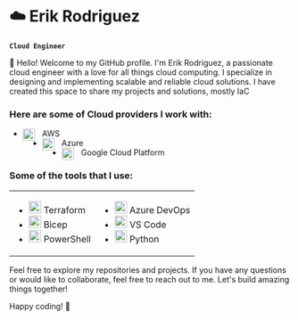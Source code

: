 # :cloud: Erik Rodriguez 

**`Cloud Engineer`**

👋 Hello! Welcome to my GitHub profile. I'm Erik Rodriguez, a passionate cloud engineer with a love for all things cloud computing. I specialize in designing and implementing scalable and reliable cloud solutions. I have created this space to share my projects and solutions, mostly IaC

### Here are some of Cloud providers I work with:

- <img align="left" alt="AWS" width="22px" style="padding-right:10px;" src="https://cdn.jsdelivr.net/gh/devicons/devicon@latest/icons/amazonwebservices/amazonwebservices-original-wordmark.svg" /> AWS 
- <img align="left" alt="Azure" width="22px" style="padding-right:10px;" src="https://cdn.jsdelivr.net/gh/devicons/devicon@latest/icons/azure/azure-original.svg" /> Azure
- <img align="left" alt="GCP" width="22px" style="padding-right:10px;" src="https://cdn.jsdelivr.net/gh/devicons/devicon@latest/icons/googlecloud/googlecloud-original.svg" /> Google Cloud Platform

### Some of the tools that I use:
<!-- - <img align="left" alt="Terraform" width="22px" style="padding-right:10px;" src="https://cdn.jsdelivr.net/gh/devicons/devicon@latest/icons/terraform/terraform-original.svg" /> Terraform
- <img align="left" alt="Bicep" width="22px" style="padding-right:10px;" src="https://ms-azuretools.gallerycdn.vsassets.io/extensions/ms-azuretools/visualstudiobicep/0.28.1.47646/1717548761618/Microsoft.VisualStudio.Services.Icons.Default" /> Bicep
- <img align="left" alt="PowerShell" width="22px" style="padding-right:10px;" src="https://cdn.jsdelivr.net/gh/devicons/devicon@latest/icons/powershell/powershell-original.svg" /> PowerShell
- <img align="left" alt="DevOps" width="22px" style="padding-right:10px;" src="https://cdn.jsdelivr.net/gh/devicons/devicon@latest/icons/azuredevops/azuredevops-original.svg" /> Azure DevOps
- <img align="left" alt="VS Code" width="22px" style="padding-right:10px;" src="https://cdn.jsdelivr.net/gh/devicons/devicon@latest/icons/vscode/vscode-original.svg" /> VS Code
- <img align="left" alt="Python" width="22px" style="padding-right:10px;" src="https://cdn.jsdelivr.net/gh/devicons/devicon@latest/icons/python/python-original.svg" /> Python -->
<table>
  <tr>
    <td valign="top">
      <ul>
        <li><img alt="Terraform" width="22px" src="https://cdn.jsdelivr.net/gh/devicons/devicon@latest/icons/terraform/terraform-original.svg" /> Terraform</li>
        <li><img alt="Bicep" width="22px" src="https://ms-azuretools.gallerycdn.vsassets.io/extensions/ms-azuretools/visualstudiobicep/0.28.1.47646/1717548761618/Microsoft.VisualStudio.Services.Icons.Default" /> Bicep</li>
        <li><img alt="PowerShell" width="22px" src="https://cdn.jsdelivr.net/gh/devicons/devicon@latest/icons/powershell/powershell-original.svg" /> PowerShell</li>
      </ul>
    </td>
    <td valign="top">
      <ul>
        <li><img alt="Azure DevOps" width="22px" src="https://cdn.jsdelivr.net/gh/devicons/devicon@latest/icons/azuredevops/azuredevops-original.svg" /> Azure DevOps</li>
        <li><img alt="VS Code" width="22px" src="https://cdn.jsdelivr.net/gh/devicons/devicon@latest/icons/vscode/vscode-original.svg" /> VS Code</li>
        <li><img alt="Python" width="22px" src="https://cdn.jsdelivr.net/gh/devicons/devicon@latest/icons/python/python-original.svg" /> Python</li>
      </ul>
    </td>
  </tr>
</table>






Feel free to explore my repositories and projects. If you have any questions or would like to collaborate, feel free to reach out to me. Let's build amazing things together!

Happy coding! 🚀



[website]: https://www.rodvit.com